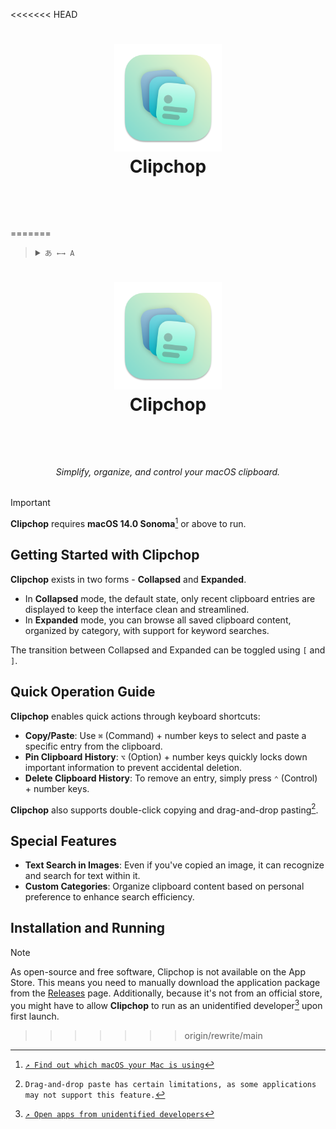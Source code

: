 <<<<<<< HEAD
# <p align="center"><img width="172" src="/Clipchop/Assets.xcassets/AppIcon/AppIcon-Stable.appiconset/icon_512x512%402x.png?raw=true" /><br />Clipchop</p><br />
=======
<blockquote>
  <details>
    <summary>
      <code>あ ←→ A</code>
    </summary>
    <!--Head-->
    &emsp;&ensp;<sub><b>Clipchop</b> supports the following languages. <a href="/Docs/ADD_A_LOCALIZATION.md"><code>↗ Add a localization</code></a></sub>
    <br />
    <!--Body-->
    <br />
    &emsp;&ensp;English
    <br />
    &emsp;&ensp;<a href="/Docs/简体中文.md">简体中文</a>
  </details>
</blockquote>

# <p align="center"><img width="172" src="/Clipchop/Assets.xcassets/AppIcon/AppIcon-Stable.appiconset/icon_512x512%402x.png?raw=true" /><br />Clipchop</p><br />

###### <p align="center">Simplify, organize, and control your macOS clipboard.</p>

> [!IMPORTANT]
> **Clipchop** requires **macOS 14.0 Sonoma**[^check_your_macos_version] or above to run.

> [^check_your_macos_version]: [`↗ Find out which macOS your Mac is using`](https://support.apple.com/en-us/HT201260)

## Getting Started with Clipchop

**Clipchop** exists in two forms - **Collapsed** and **Expanded**.

- In **Collapsed** mode, the default state, only recent clipboard entries are displayed to keep the interface clean and streamlined.
- In **Expanded** mode, you can browse all saved clipboard content, organized by category, with support for keyword searches.

The transition between Collapsed and Expanded can be toggled using `[` and `]`.

## Quick Operation Guide

**Clipchop** enables quick actions through keyboard shortcuts:

- **Copy/Paste**: Use `⌘` (Command) + number keys to select and paste a specific entry from the clipboard.
- **Pin Clipboard History**: `⌥` (Option) + number keys quickly locks down important information to prevent accidental deletion.
- **Delete Clipboard History**: To remove an entry, simply press `⌃` (Control) + number keys.

**Clipchop** also supports double-click copying and drag-and-drop pasting[^drag_copy].

[^drag_copy]: `Drag-and-drop paste has certain limitations, as some applications may not support this feature.`

## Special Features

- **Text Search in Images**: Even if you've copied an image, it can recognize and search for text within it.
- **Custom Categories**: Organize clipboard content based on personal preference to enhance search efficiency.

## Installation and Running

> [!NOTE]
> As open-source and free software, Clipchop is not available on the App Store. This means you need to manually download the application package from the [Releases](https://github.com/Cement-Labs/Clipchop/releases) page. Additionally, because it's not from an official store, you might have to allow **Clipchop** to run as an unidentified developer[^open_as_unidentified] upon first launch.

[^open_as_unidentified]: [`↗ Open apps from unidentified developers`](https://support.apple.com/en-us/HT202491) 
>>>>>>> origin/rewrite/main
